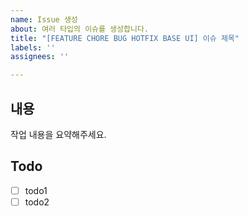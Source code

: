 ```yaml
---
name: Issue 생성
about: 여러 타입의 이슈를 생성합니다.
title: "[FEATURE CHORE BUG HOTFIX BASE UI] 이슈 제목"
labels: ''
assignees: ''

---
```


## 내용
작업 내용을 요약해주세요.
## Todo
- [ ] todo1
- [ ] todo2
